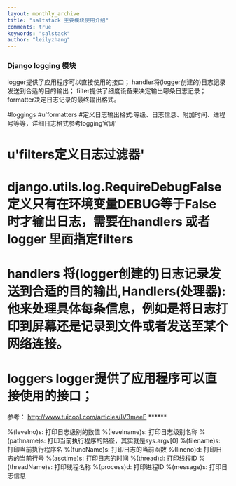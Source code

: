 ```yaml
---
layout: monthly_archive
title: "saltstack 主要模块使用介绍"
comments: true
keywords: "salstack"
author: "leilyzhang"
---
```


### Django logging 模块 


logger提供了应用程序可以直接使用的接口；
handler将(logger创建的)日志记录发送到合适的目的输出；
filter提供了细度设备来决定输出哪条日志记录；
formatter决定日志记录的最终输出格式。

#loggings
#u'formatters #定义日志输出格式:等级、日志信息、附加时间、进程号等等，详细日志格式参考logging官网'
# u'filters定义日志过滤器'
# django.utils.log.RequireDebugFalse 定义只有在环境变量DEBUG等于False时才输出日志，需要在handlers 或者logger 里面指定filters
# handlers 将(logger创建的)日志记录发送到合适的目的输出,Handlers(处理器):他来处理具体每条信息，例如是将日志打印到屏幕还是记录到文件或者发送至某个网络连接。
# loggers logger提供了应用程序可以直接使用的接口；

参考：
http://www.tuicool.com/articles/IV3meeE  ******

%(levelno)s: 打印日志级别的数值
 %(levelname)s: 打印日志级别名称
 %(pathname)s: 打印当前执行程序的路径，其实就是sys.argv[0]
 %(filename)s: 打印当前执行程序名
 %(funcName)s: 打印日志的当前函数
 %(lineno)d: 打印日志的当前行号
 %(asctime)s: 打印日志的时间
 %(thread)d: 打印线程ID
 %(threadName)s: 打印线程名称
 %(process)d: 打印进程ID
 %(message)s: 打印日志信息
